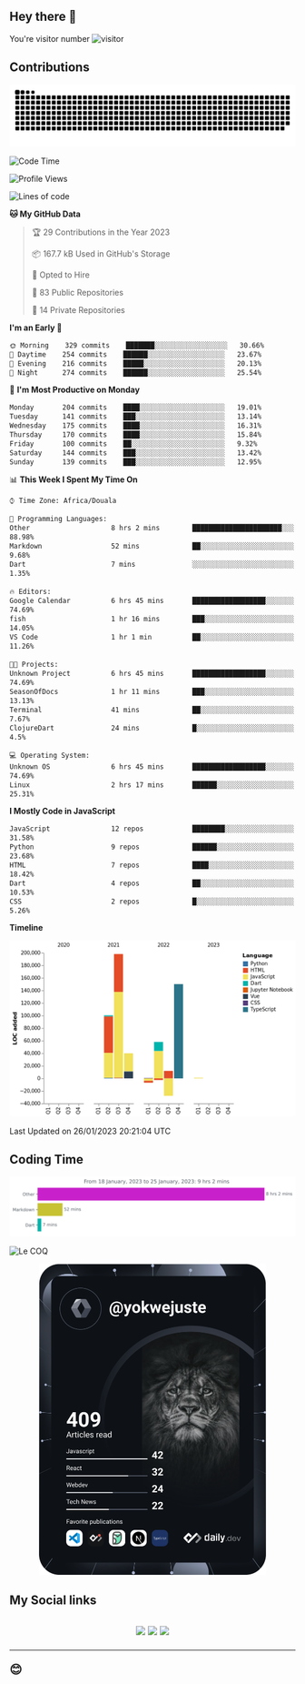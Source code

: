 ## Hey there 👋
You're visitor number ![visitor](https://profile-counter.glitch.me/yokwejuste/count.svg)

## Contributions
<p align="center">
  <img src="https://raw.githubusercontent.com/yokwejuste/yokwejuste/output/github-contribution-grid-snake.svg" />
</p>

<!--START_SECTION:waka-->
![Code Time](http://img.shields.io/badge/Code%20Time-1%2C337%20hrs%2027%20mins-blue)

![Profile Views](http://img.shields.io/badge/Profile%20Views-6-blue)

![Lines of code](https://img.shields.io/badge/From%20Hello%20World%20I%27ve%20Written-523%20Thousand%20lines%20of%20code-blue)

**🐱 My GitHub Data** 

> 🏆 29 Contributions in the Year 2023
 > 
> 📦 167.7 kB Used in GitHub's Storage 
 > 
> 💼 Opted to Hire
 > 
> 📜 83 Public Repositories 
 > 
> 🔑 14 Private Repositories  
 > 
**I'm an Early 🐤** 

```text
🌞 Morning    329 commits    ███████░░░░░░░░░░░░░░░░░░   30.66% 
🌆 Daytime    254 commits    ██████░░░░░░░░░░░░░░░░░░░   23.67% 
🌃 Evening    216 commits    █████░░░░░░░░░░░░░░░░░░░░   20.13% 
🌙 Night      274 commits    ██████░░░░░░░░░░░░░░░░░░░   25.54%

```
📅 **I'm Most Productive on Monday** 

```text
Monday       204 commits    ████░░░░░░░░░░░░░░░░░░░░░   19.01% 
Tuesday      141 commits    ███░░░░░░░░░░░░░░░░░░░░░░   13.14% 
Wednesday    175 commits    ████░░░░░░░░░░░░░░░░░░░░░   16.31% 
Thursday     170 commits    ████░░░░░░░░░░░░░░░░░░░░░   15.84% 
Friday       100 commits    ██░░░░░░░░░░░░░░░░░░░░░░░   9.32% 
Saturday     144 commits    ███░░░░░░░░░░░░░░░░░░░░░░   13.42% 
Sunday       139 commits    ███░░░░░░░░░░░░░░░░░░░░░░   12.95%

```


📊 **This Week I Spent My Time On** 

```text
⌚︎ Time Zone: Africa/Douala

💬 Programming Languages: 
Other                    8 hrs 2 mins        ██████████████████████░░░   88.98% 
Markdown                 52 mins             ██░░░░░░░░░░░░░░░░░░░░░░░   9.68% 
Dart                     7 mins              ░░░░░░░░░░░░░░░░░░░░░░░░░   1.35%

🔥 Editors: 
Google Calendar          6 hrs 45 mins       ██████████████████░░░░░░░   74.69% 
fish                     1 hr 16 mins        ███░░░░░░░░░░░░░░░░░░░░░░   14.05% 
VS Code                  1 hr 1 min          ██░░░░░░░░░░░░░░░░░░░░░░░   11.26%

🐱‍💻 Projects: 
Unknown Project          6 hrs 45 mins       ██████████████████░░░░░░░   74.69% 
SeasonOfDocs             1 hr 11 mins        ███░░░░░░░░░░░░░░░░░░░░░░   13.13% 
Terminal                 41 mins             ██░░░░░░░░░░░░░░░░░░░░░░░   7.67% 
ClojureDart              24 mins             █░░░░░░░░░░░░░░░░░░░░░░░░   4.5%

💻 Operating System: 
Unknown OS               6 hrs 45 mins       ██████████████████░░░░░░░   74.69% 
Linux                    2 hrs 17 mins       ██████░░░░░░░░░░░░░░░░░░░   25.31%

```

**I Mostly Code in JavaScript** 

```text
JavaScript               12 repos            ████████░░░░░░░░░░░░░░░░░   31.58% 
Python                   9 repos             ██████░░░░░░░░░░░░░░░░░░░   23.68% 
HTML                     7 repos             ████░░░░░░░░░░░░░░░░░░░░░   18.42% 
Dart                     4 repos             ██░░░░░░░░░░░░░░░░░░░░░░░   10.53% 
CSS                      2 repos             █░░░░░░░░░░░░░░░░░░░░░░░░   5.26%

```


**Timeline**

![Chart not found](https://raw.githubusercontent.com/yokwejuste/yokwejuste/master/charts/bar_graph.png) 


 Last Updated on 26/01/2023 20:21:04 UTC
<!--END_SECTION:waka-->

## Coding Time

[![wakatime-stats](https://github.com/yokwejuste/yokwejuste/blob/master/images/stat.svg)](https://wakatime.com/@yokwejuste)

![Le COQ](https://metrics.lecoq.io/yokwejuste/)
<p align="center">
  <a href="#"><img src="https://github.com/yokwejuste/yokwejuste/blob/master/devcard.svg" width="400" alt="Yonkeu K. Steve's Dev Card"/></a>
</p>
<h2>My Social links<h2>
<p align="center">
  <a href="https://twitter.com/yokwejuste"><img src="https://img.shields.io/badge/twitter-%231DA1F2.svg?style=for-the-badge&logo=Twitter&logoColor=white"></a>
  <a href="https://linkedin.com/in/yokwejuste"><img src="https://img.shields.io/badge/linkedin-%230077B5.svg?style=for-the-badge&logo=linkedin&logoColor=white"></a>
  <a href="https://instagram.com/yokwejuste0"><img src="https://img.shields.io/badge/instagram-%23E4405F.svg?style=for-the-badge&logo=Instagram&logoColor=white"></a>
</p>
<hr>
😊
